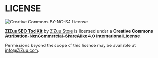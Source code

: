 # LICENSE 
![Creative Commons BY-NC-SA License](https://i.creativecommons.org/l/by-nc-sa/4.0/88x31.png)


**[ZiZuu SEO ToolKit](../../)** by [ZiZuu Store](../../../) is licensed under a **Creative Commons [Attribution-NonCommercial-ShareAlike](http://creativecommons.org/licenses/by-nc-sa/4.0/) 4.0 International License**.

Permissions beyond the scope of this license may be available at info@ZiZuu.com.
